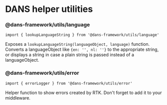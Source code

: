 # DANS helper utilities

### @dans-framework/utils/language
	import { lookupLanguageString } from '@dans-framework/utils/language'
Exposes a `lookupLanguageString(languageObject, language)` function. Converts a languageObject like `{en: '', nl: ''}` to the appropriate string, or displays a string in case a plain string is passed instead of a languageObject.

### @dans-framework/utils/error
	import { errorLogger } from '@dans-framework/utils/error'
Helper function to show errors created by RTK. Don't forget to add it to your middleware.
